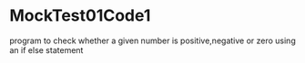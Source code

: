 # MockTest01Code1
program to check whether a given number is positive,negative or zero using an if else statement
